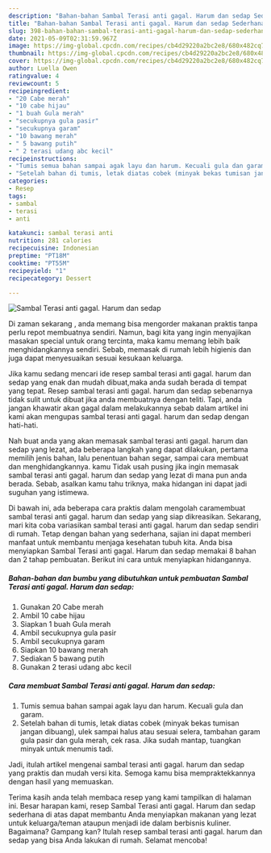 ```yaml
---
description: "Bahan-bahan Sambal Terasi anti gagal. Harum dan sedap Sederhana dan Mudah Dibuat"
title: "Bahan-bahan Sambal Terasi anti gagal. Harum dan sedap Sederhana dan Mudah Dibuat"
slug: 398-bahan-bahan-sambal-terasi-anti-gagal-harum-dan-sedap-sederhana-dan-mudah-dibuat
date: 2021-05-09T02:31:59.967Z
image: https://img-global.cpcdn.com/recipes/cb4d29220a2bc2e8/680x482cq70/sambal-terasi-anti-gagal-harum-dan-sedap-foto-resep-utama.jpg
thumbnail: https://img-global.cpcdn.com/recipes/cb4d29220a2bc2e8/680x482cq70/sambal-terasi-anti-gagal-harum-dan-sedap-foto-resep-utama.jpg
cover: https://img-global.cpcdn.com/recipes/cb4d29220a2bc2e8/680x482cq70/sambal-terasi-anti-gagal-harum-dan-sedap-foto-resep-utama.jpg
author: Luella Owen
ratingvalue: 4
reviewcount: 5
recipeingredient:
- "20 Cabe merah"
- "10 cabe hijau"
- "1 buah Gula merah"
- "secukupnya gula pasir"
- "secukupnya garam"
- "10 bawang merah"
- " 5 bawang putih"
- " 2 terasi udang abc kecil"
recipeinstructions:
- "Tumis semua bahan sampai agak layu dan harum. Kecuali gula dan garam."
- "Setelah bahan di tumis, letak diatas cobek (minyak bekas tumisan jangan dibuang), ulek sampai halus atau sesuai selera, tambahan garam gula pasir dan gula merah, cek rasa. Jika sudah mantap, tuangkan minyak untuk menumis tadi."
categories:
- Resep
tags:
- sambal
- terasi
- anti

katakunci: sambal terasi anti 
nutrition: 281 calories
recipecuisine: Indonesian
preptime: "PT18M"
cooktime: "PT55M"
recipeyield: "1"
recipecategory: Dessert

---
```



![Sambal Terasi anti gagal. Harum dan sedap](https://img-global.cpcdn.com/recipes/cb4d29220a2bc2e8/680x482cq70/sambal-terasi-anti-gagal-harum-dan-sedap-foto-resep-utama.jpg)

Di zaman  sekarang , anda memang bisa mengorder makanan praktis tanpa perlu repot membuatnya sendiri. Namun, bagi kita yang ingin menyajikan masakan special untuk orang tercinta, maka kamu memang lebih baik menghidangkannya sendiri. Sebab, memasak di rumah lebih higienis dan juga dapat menyesuaikan sesuai kesukaan keluarga.

Jika kamu sedang mencari ide resep sambal terasi anti gagal. harum dan sedap yang enak dan mudah dibuat,maka anda sudah berada di tempat yang tepat. Resep sambal terasi anti gagal. harum dan sedap  sebenarnya tidak sulit untuk dibuat jika anda membuatnya dengan teliti. Tapi, anda jangan khawatir akan gagal dalam melakukannya 
sebab dalam artikel ini kami akan mengupas sambal terasi anti gagal. harum dan sedap dengan hati-hati.  



Nah buat anda yang akan memasak sambal terasi anti gagal. harum dan sedap yang lezat, ada beberapa langkah yang dapat dilakukan, pertama memilih jenis bahan, lalu penentuan bahan segar, sampai cara membuat dan menghidangkannya. kamu Tidak usah pusing jika ingin memasak sambal terasi anti gagal. harum dan sedap yang lezat di mana pun anda berada. Sebab, asalkan kamu  tahu triknya, maka hidangan ini dapat jadi suguhan yang istimewa.

Di bawah ini, ada beberapa cara praktis  dalam mengolah caramembuat sambal terasi anti gagal. harum dan sedap yang siap dikreasikan. Sekarang, mari kita coba variasikan sambal terasi anti gagal. harum dan sedap sendiri di rumah. Tetap dengan bahan yang sederhana, sajian ini dapat memberi manfaat untuk membantu menjaga kesehatan tubuh kita. Anda bisa menyiapkan Sambal Terasi anti gagal. Harum dan sedap memakai 8 bahan dan 2 tahap pembuatan. Berikut ini cara untuk menyiapkan hidangannya.

<!--inarticleads1-->

##### Bahan-bahan dan bumbu yang dibutuhkan untuk pembuatan Sambal Terasi anti gagal. Harum dan sedap:

1. Gunakan 20 Cabe merah
1. Ambil 10 cabe hijau
1. Siapkan 1 buah Gula merah
1. Ambil secukupnya gula pasir
1. Ambil secukupnya garam
1. Siapkan 10 bawang merah
1. Sediakan  5 bawang putih
1. Gunakan  2 terasi udang abc kecil




<!--inarticleads2-->

##### Cara membuat Sambal Terasi anti gagal. Harum dan sedap:

1. Tumis semua bahan sampai agak layu dan harum. Kecuali gula dan garam.
1. Setelah bahan di tumis, letak diatas cobek (minyak bekas tumisan jangan dibuang), ulek sampai halus atau sesuai selera, tambahan garam gula pasir dan gula merah, cek rasa. Jika sudah mantap, tuangkan minyak untuk menumis tadi.




Jadi, itulah artikel mengenai  sambal terasi anti gagal. harum dan sedap  yang praktis dan mudah versi kita. Semoga kamu bisa mempraktekkannya dengan hasil yang memuaskan. 

Terima kasih anda telah membaca resep yang kami tampilkan di halaman ini. Besar harapan kami, resep  Sambal Terasi anti gagal. Harum dan sedap sederhana di atas dapat membantu Anda menyiapkan makanan yang lezat untuk keluarga/teman ataupun menjadi ide dalam berbisnis kuliner. Bagaimana? Gampang kan? Itulah resep sambal terasi anti gagal. harum dan sedap yang bisa Anda lakukan di rumah. Selamat mencoba!

